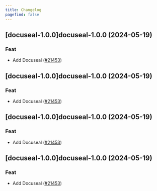 ```yaml
---
title: Changelog
pagefind: false
---
```




## [docuseal-1.0.0]docuseal-1.0.0 (2024-05-19)

### Feat



- Add Docuseal ([#21453](https://github.com/truecharts/charts/issues/21453))


## [docuseal-1.0.0]docuseal-1.0.0 (2024-05-19)

### Feat



- Add Docuseal ([#21453](https://github.com/truecharts/charts/issues/21453))


## [docuseal-1.0.0]docuseal-1.0.0 (2024-05-19)

### Feat



- Add Docuseal ([#21453](https://github.com/truecharts/charts/issues/21453))


## [docuseal-1.0.0]docuseal-1.0.0 (2024-05-19)

### Feat



- Add Docuseal ([#21453](https://github.com/truecharts/charts/issues/21453))